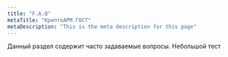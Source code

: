 ```yaml
---
title: "F.A.Q"
metaTitle: "КриптоАРМ ГОСТ"
metaDescription: "This is the meta description for this page"
---
```


Данный раздел содержит часто задаваемые вопросы.
Небольшой тест
